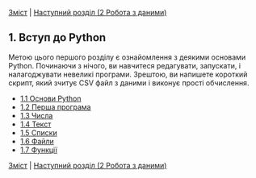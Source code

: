 [Зміст](../Contents.md) \| [Наступний розділ (2 Робота з даними)](../02_Working_with_data/00_Overview.md)

## 1. Вступ до Python

Метою цього першого розділу є ознайомлення з деякими основами Python. Починаючи з нічого, ви навчитеся редагувати, запускати,
і налагоджувати невеликі програми. Зрештою, ви напишете короткий скрипт, який зчитує CSV файл з даними і виконує прості обчислення.

* [1.1 Основи Python](01_Python.md)
* [1.2 Перша програма](02_Hello_world.md)
* [1.3 Числа](03_Numbers.md)
* [1.4 Текст](04_Strings.md)
* [1.5 Списки](05_Lists.md)
* [1.6 Файли](06_Files.md)
* [1.7 Функції](07_Functions.md)

[Зміст](../Contents.md) \| [Наступний розділ (2 Робота з даними)](../02_Working_with_data/00_Overview.md)
